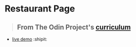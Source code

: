 # Restaurant Page

> ## From The Odin Project's [curriculum](https://www.theodinproject.com/courses/javascript/lessons/restaurant-page)

- [live demo](https://igorashs.github.io/restaurant-page/) :shipit:
